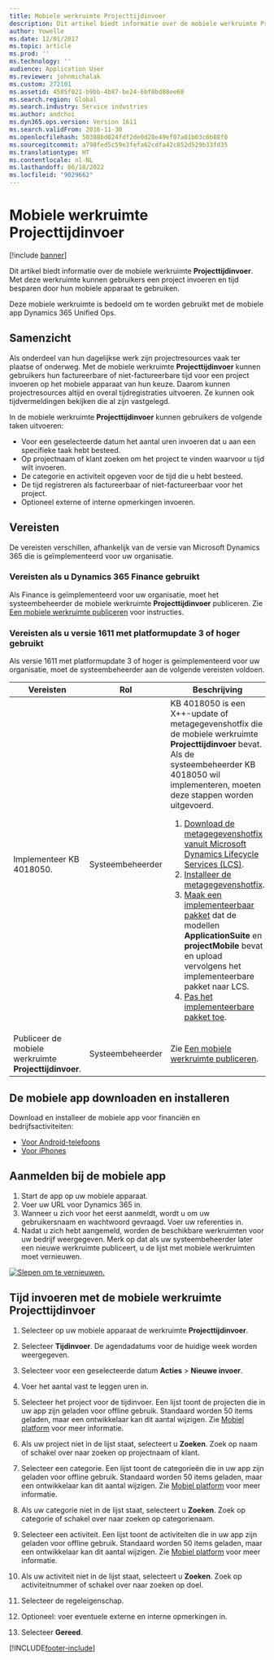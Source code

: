 ```yaml
---
title: Mobiele werkruimte Projecttijdinvoer
description: Dit artikel biedt informatie over de mobiele werkruimte Projecttijdinvoer. Met deze werkruimte kunnen gebruikers een project invoeren en tijd besparen door hun mobiele apparaat te gebruiken.
author: Yowelle
ms.date: 12/01/2017
ms.topic: article
ms.prod: ''
ms.technology: ''
audience: Application User
ms.reviewer: johnmichalak
ms.custom: 272101
ms.assetid: 4505f021-b9bb-4b87-be24-6bf0bd88ee60
ms.search.region: Global
ms.search.industry: Service industries
ms.author: andchoi
ms.dyn365.ops.version: Version 1611
ms.search.validFrom: 2016-11-30
ms.openlocfilehash: 50388bd024fdf2de0d28e49ef07a01b03c6b88f0
ms.sourcegitcommit: a798fed5c59e3fefa62cdfa42c852d529b33fd35
ms.translationtype: HT
ms.contentlocale: nl-NL
ms.lasthandoff: 06/18/2022
ms.locfileid: "9029662"
---
```

# <a name="project-time-entry-mobile-workspace"></a>Mobiele werkruimte Projecttijdinvoer

[!include [banner](../includes/banner.md)]

Dit artikel biedt informatie over de mobiele werkruimte **Projecttijdinvoer**. Met deze werkruimte kunnen gebruikers een project invoeren en tijd besparen door hun mobiele apparaat te gebruiken.

Deze mobiele werkruimte is bedoeld om te worden gebruikt met de mobiele app Dynamics 365 Unified Ops. 

## <a name="overview"></a>Samenzicht
Als onderdeel van hun dagelijkse werk zijn projectresources vaak ter plaatse of onderweg. Met de mobiele werkruimte **Projecttijdinvoer** kunnen gebruikers hun factureerbare of niet-factureerbare tijd voor een project invoeren op het mobiele apparaat van hun keuze. Daarom kunnen projectresources altijd en overal tijdregistraties uitvoeren. Ze kunnen ook tijdvermeldingen bekijken die al zijn vastgelegd. 

In de mobiele werkruimte **Projecttijdinvoer** kunnen gebruikers de volgende taken uitvoeren:

-   Voor een geselecteerde datum het aantal uren invoeren dat u aan een specifieke taak hebt besteed.
-   Op projectnaam of klant zoeken om het project te vinden waarvoor u tijd wilt invoeren.
-   De categorie en activiteit opgeven voor de tijd die u hebt besteed.
-   De tijd registreren als factureerbaar of niet-factureerbaar voor het project.
-   Optioneel externe of interne opmerkingen invoeren.

## <a name="prerequisites"></a>Vereisten
De vereisten verschillen, afhankelijk van de versie van Microsoft Dynamics 365 die is geïmplementeerd voor uw organisatie.

### <a name="prerequisites-if-you-use-dynamics-365-finance"></a>Vereisten als u Dynamics 365 Finance gebruikt
Als Finance is geïmplementeerd voor uw organisatie, moet het systeembeheerder de mobiele werkruimte **Projecttijdinvoer** publiceren. Zie [Een mobiele werkruimte publiceren](/dynamics365/fin-ops-core/dev-itpro/mobile-apps/publish-mobile-workspace) voor instructies.

### <a name="prerequisites-if-you-use-version-1611-with-platform-update-3-or-later"></a>Vereisten als u versie 1611 met platformupdate 3 of hoger gebruikt
Als versie 1611 met platformupdate 3 of hoger is geïmplementeerd voor uw organisatie, moet de systeembeheerder aan de volgende vereisten voldoen. 

<table>
<thead>
<tr class="header">
<th>Vereisten</th>
<th>Rol</th>
<th>Beschrijving</th>
</tr>
</thead>
<tbody>
<tr class="odd">

<td>Implementeer KB 4018050.</td>
<td>Systeembeheerder</td>
<td>KB 4018050 is een X++-update of metagegevenshotfix die de mobiele werkruimte <strong>Projecttijdinvoer</strong> bevat. Als de systeembeheerder KB 4018050 wil implementeren, moeten deze stappen worden uitgevoerd.
<ol>
<li><a href="/dynamics365/fin-ops-core/dev-itpro/migration-upgrade/download-hotfix-lcs">Download de metagegevenshotfix vanuit Microsoft Dynamics Lifecycle Services (LCS)</a>.</li>
<li><a href="/dynamics365/fin-ops-core/dev-itpro/migration-upgrade/install-metadata-hotfix-package">Installeer de metagegevenshotfix</a>.</li>
<li><a href="/dynamics365/fin-ops-core/dev-itpro/deployment/create-apply-deployable-package">Maak een implementeerbaar pakket</a> dat de modellen <strong>ApplicationSuite</strong> en <strong>projectMobile</strong> bevat en upload vervolgens het implementeerbare pakket naar LCS.</li>
<li><a href="/dynamics365/fin-ops-core/dev-itpro/deployment/apply-deployable-package-system">Pas het implementeerbare pakket toe</a>.</li>

</ol></td>
</tr>
<tr class="even">
<td>Publiceer de mobiele werkruimte <strong>Projecttijdinvoer</strong>.</td>
<td>Systeembeheerder</td>
<td>Zie <a href="/dynamics365/fin-ops-core/dev-itpro/mobile-apps/publish-mobile-workspace">Een mobiele werkruimte publiceren</a>.</td>
</tr>
</tbody>
</table>

## <a name="download-and-install-the-mobile-app"></a>De mobiele app downloaden en installeren

Download en installeer de mobiele app voor financiën en bedrijfsactiviteiten:

-   [Voor Android-telefoons](https://go.microsoft.com/fwlink/?linkid=850662)
-   [Voor iPhones](https://go.microsoft.com/fwlink/?linkid=850663)

## <a name="sign-in-to-the-mobile-app"></a>Aanmelden bij de mobiele app
1.  Start de app op uw mobiele apparaat.
2.  Voer uw URL voor Dynamics 365 in.
3.  Wanneer u zich voor het eerst aanmeldt, wordt u om uw gebruikersnaam en wachtwoord gevraagd. Voer uw referenties in.
4.  Nadat u zich hebt aangemeld, worden de beschikbare werkruimten voor uw bedrijf weergegeven. Merk op dat als uw systeembeheerder later een nieuwe werkruimte publiceert, u de lijst met mobiele werkruimten moet vernieuwen.

[![Slepen om te vernieuwen.](./media/pull-to-refresh-list-of-workspaces-183x300.png)](./media/pull-to-refresh-list-of-workspaces.png)

## <a name="enter-time-by-using-the-project-time-entry-mobile-workspace"></a>Tijd invoeren met de mobiele werkruimte Projecttijdinvoer
1.  Selecteer op uw mobiele apparaat de werkruimte **Projecttijdinvoer**.
2.  Selecteer **Tijdinvoer**. De agendadatums voor de huidige week worden weergegeven.
3.  Selecteer voor een geselecteerde datum **Acties** &gt; **Nieuwe invoer**.
4.  Voer het aantal vast te leggen uren in.
5.  Selecteer het project voor de tijdinvoer. Een lijst toont de projecten die in uw app zijn geladen voor offline gebruik. Standaard worden 50 items geladen, maar een ontwikkelaar kan dit aantal wijzigen. Zie [Mobiel platform](/dynamics365/fin-ops-core/dev-itpro/mobile-apps/mobile-app-home-page) voor meer informatie.
6.  Als uw project niet in de lijst staat, selecteert u **Zoeken**. Zoek op naam of schakel over naar zoeken op projectnaam of klant.
7.  Selecteer een categorie. Een lijst toont de categorieën die in uw app zijn geladen voor offline gebruik. Standaard worden 50 items geladen, maar een ontwikkelaar kan dit aantal wijzigen. Zie [Mobiel platform](/dynamics365/fin-ops-core/dev-itpro/mobile-apps/mobile-app-home-page) voor meer informatie.
8.  Als uw categorie niet in de lijst staat, selecteert u **Zoeken**. Zoek op categorie of schakel over naar zoeken op categorienaam.
9.  Selecteer een activiteit. Een lijst toont de activiteiten die in uw app zijn geladen voor offline gebruik. Standaard worden 50 items geladen, maar een ontwikkelaar kan dit aantal wijzigen. Zie [Mobiel platform](/dynamics365/fin-ops-core/dev-itpro/mobile-apps/mobile-app-home-page) voor meer informatie.
10. Als uw activiteit niet in de lijst staat, selecteert u **Zoeken**. Zoek op activiteitnummer of schakel over naar zoeken op doel.

11. Selecteer de regeleigenschap.
12. Optioneel: voer eventuele externe en interne opmerkingen in.
13. Selecteer **Gereed**.


[!INCLUDE[footer-include](../includes/footer-banner.md)]